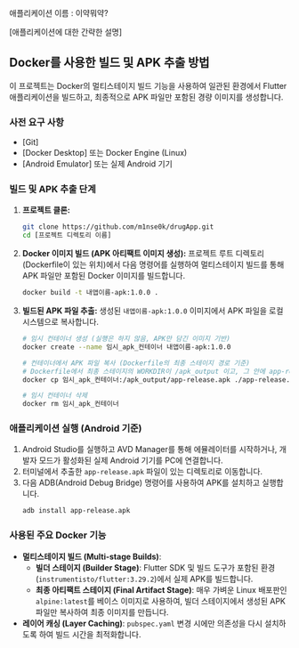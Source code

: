 애플리케이션 이름 : 이약뭐약?

[애플리케이션에 대한 간략한 설명]

## Docker를 사용한 빌드 및 APK 추출 방법

이 프로젝트는 Docker의 멀티스테이지 빌드 기능을 사용하여 일관된 환경에서 Flutter 애플리케이션을 빌드하고, 최종적으로 APK 파일만 포함된 경량 이미지를 생성합니다.

### 사전 요구 사항

*   [Git]
*   [Docker Desktop] 또는 Docker Engine (Linux)
*   [Android Emulator] 또는 실제 Android 기기

### 빌드 및 APK 추출 단계

1.  **프로젝트 클론:**
    ```bash
    git clone https://github.com/m1nse0k/drugApp.git
    cd [프로젝트 디렉토리 이름]
    ```

2.  **Docker 이미지 빌드 (APK 아티팩트 이미지 생성):**
    프로젝트 루트 디렉토리(Dockerfile이 있는 위치)에서 다음 명령어를 실행하여 멀티스테이지 빌드를 통해 APK 파일만 포함된 Docker 이미지를 빌드합니다.
    ```bash
    docker build -t 내앱이름-apk:1.0.0 .
    ```

3.  **빌드된 APK 파일 추출:**
    생성된 `내앱이름-apk:1.0.0` 이미지에서 APK 파일을 로컬 시스템으로 복사합니다.
    ```bash
    # 임시 컨테이너 생성 (실행은 하지 않음, APK만 담긴 이미지 기반)
    docker create --name 임시_apk_컨테이너 내앱이름-apk:1.0.0

    # 컨테이너에서 APK 파일 복사 (Dockerfile의 최종 스테이지 경로 기준)
    # Dockerfile에서 최종 스테이지의 WORKDIR이 /apk_output 이고, 그 안에 app-release.apk로 복사했으므로:
    docker cp 임시_apk_컨테이너:/apk_output/app-release.apk ./app-release.apk

    # 임시 컨테이너 삭제
    docker rm 임시_apk_컨테이너
    ```

### 애플리케이션 실행 (Android 기준)

1.  Android Studio를 실행하고 AVD Manager를 통해 에뮬레이터를 시작하거나, 개발자 모드가 활성화된 실제 Android 기기를 PC에 연결합니다.
2.  터미널에서 추출한 `app-release.apk` 파일이 있는 디렉토리로 이동합니다.
3.  다음 ADB(Android Debug Bridge) 명령어를 사용하여 APK를 설치하고 실행합니다.
    ```bash
    adb install app-release.apk
    ```

### 사용된 주요 Docker 기능

*   **멀티스테이지 빌드 (Multi-stage Builds)**:
    *   **빌더 스테이지 (Builder Stage)**: Flutter SDK 및 빌드 도구가 포함된 환경(`instrumentisto/flutter:3.29.2`)에서 실제 APK를 빌드합니다.
    *   **최종 아티팩트 스테이지 (Final Artifact Stage)**: 매우 가벼운 Linux 배포판인 `alpine:latest`를 베이스 이미지로 사용하여, 빌더 스테이지에서 생성된 APK 파일만 복사하여 최종 이미지를 만듭니다.
*   **레이어 캐싱 (Layer Caching)**: `pubspec.yaml` 변경 시에만 의존성을 다시 설치하도록 하여 빌드 시간을 최적화합니다.